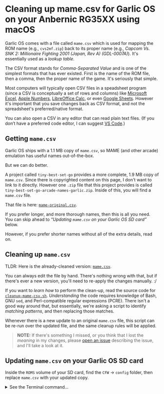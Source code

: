# Cleaning up mame.csv for Garlic OS on your Anbernic RG35XX using macOS

Garlic OS comes with a file called `mame.csv` which is used for mapping the ROM name (e.g., `cvs2mf.zip`) back to its proper name (e.g., _Capcom Vs. SNK 2: Millionaire Fighting 2001 (Japan, Rev A) (GDL-0007A)_). It's essentially used as a _lookup table_.

The CSV format stands for _Comma-Separated Value_ and is one of the simplest formats that has ever existed. First is the name of the ROM file, then a comma, then the proper name of the game. It's seriously that simple.

Most computers will typically open CSV files in a speadsheet program (since a CSV is conceptually a set of rows and columns) like [Microsoft Excel], [Apple Numbers], [LibreOffice Calc], or even [Google Sheets]. However it's important that you save changes back as CSV format, and not the spreadsheet's preferred/native format.

You can also open a CSV in any editor that can read plain text files. (If you don’t have a preferred code editor, I can suggest [VS Code].)

## Getting `mame.csv`

Garlic OS ships with a 1.1 MB copy of `mame.csv`, so MAME (and other arcade) emulation has useful names out-of-the-box.

But we can do better.

A project called `tiny-best-set-go` provides a more complete, 1.9 MB copy of `mame.csv`. Since there is copyrighted content on this page, I don't want to link to it directly. However one `.zip` file that this project provides is called `tiny-best-set-go-arcade-names-garlic.zip`. Inside of this, you will find a `mame.csv` file.

That file is here: [`mame-original.csv`](../mame-original.csv).

If you prefer longer, and more thorough names, then this is all you need. You can skip ahead to _“Updating `mame.csv` on your Garlic OS SD card”_ below.

However, if you prefer shorter names without all of the extra details, read on.

## Cleaning up `mame.csv`

TLDR: Here is the already-cleaned version: [`mame.csv`](../mame.csv).

You can always edit the file by hand. There's nothing wrong with that, but if there's ever a new version, you'll need to re-apply the changes manually. :/

If you want to _learn how_ to perform the clean-up, read the source code for [`cleanup-mame-csv.sh`](../cleanup-mame-csv.sh). _Understanding_ the code requires knowledge of Bash, GNU `sed`, and Perl-compatible regular expressions (PCRE). There isn't a good way around that, but essentially, we're asking a script to identify _matching patterns_, and then replacing those matches.

Whenever there is a new update to an original `mame.csv` file, this script can be re-run over the updated file, and the same cleanup rules will be applied.

> **NOTE:** If there's something I missed, or you think that I lost the _meaning_ in my changes, please [open an issue](https://github.com/skyzyx/rg35xx-garlicos-macos-instructions/issues/new) describing the issue, and I'll take a look at it.

## Updating `mame.csv` on your Garlic OS SD card

Inside the `ROMS` volume of your SD card, find the `CFW` → `config` folder, then replace `mame.csv` with your updated copy.

<details>
<summary>See the Terminal command…</summary><br>

Open the Finder window:

```bash
open /Volumes/ROMS/CFW/config/
```

You can then copy your new/edited `mame.csv` file _over_ the one that's on the SD card.

Alternatively, if you open a Terminal window and `cd` into the directory where your new/edited `mame.csv` file lives, you can run the following command to perform the copy/replacement.

```bash
cp -vf ./mame.csv /Volumes/ROMS/CFW/config/mame.csv
```

</details>

[Apple Numbers]: https://www.apple.com/numbers/
[Google Sheets]: https://www.google.com/sheets/about/
[LibreOffice Calc]: https://www.libreoffice.org/discover/calc/
[Microsoft Excel]: https://microsoft.com/office/excel
[VS Code]: https://code.visualstudio.com
